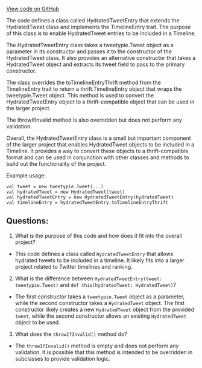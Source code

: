 [View code on GitHub](https://github.com/misbahsy/the-algorithm/timelineranker/common/src/main/scala/com/twitter/timelineranker/model/HydratedTweetEntry.scala)

The code defines a class called HydratedTweetEntry that extends the HydratedTweet class and implements the TimelineEntry trait. The purpose of this class is to enable HydratedTweet entries to be included in a Timeline. 

The HydratedTweetEntry class takes a tweetypie.Tweet object as a parameter in its constructor and passes it to the constructor of the HydratedTweet class. It also provides an alternative constructor that takes a HydratedTweet object and extracts its tweet field to pass to the primary constructor. 

The class overrides the toTimelineEntryThrift method from the TimelineEntry trait to return a thrift.TimelineEntry object that wraps the tweetypie.Tweet object. This method is used to convert the HydratedTweetEntry object to a thrift-compatible object that can be used in the larger project. 

The throwIfInvalid method is also overridden but does not perform any validation. 

Overall, the HydratedTweetEntry class is a small but important component of the larger project that enables HydratedTweet objects to be included in a Timeline. It provides a way to convert these objects to a thrift-compatible format and can be used in conjunction with other classes and methods to build out the functionality of the project. 

Example usage:

```
val tweet = new tweetypie.Tweet(...)
val hydratedTweet = new HydratedTweet(tweet)
val hydratedTweetEntry = new HydratedTweetEntry(hydratedTweet)
val timelineEntry = hydratedTweetEntry.toTimelineEntryThrift
```
## Questions: 
 1. What is the purpose of this code and how does it fit into the overall project?
- This code defines a class called `HydratedTweetEntry` that allows hydrated tweets to be included in a timeline. It likely fits into a larger project related to Twitter timelines and ranking.

2. What is the difference between `HydratedTweetEntry(tweet: tweetypie.Tweet)` and `def this(hydratedTweet: HydratedTweet)`?
- The first constructor takes a `tweetypie.Tweet` object as a parameter, while the second constructor takes a `HydratedTweet` object. The first constructor likely creates a new `HydratedTweet` object from the provided `tweet`, while the second constructor allows an existing `HydratedTweet` object to be used.

3. What does the `throwIfInvalid()` method do?
- The `throwIfInvalid()` method is empty and does not perform any validation. It is possible that this method is intended to be overridden in subclasses to provide validation logic.